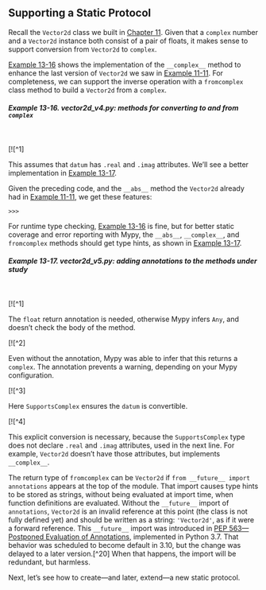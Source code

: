 ## Supporting a Static Protocol

Recall the `Vector2d` class we built in [Chapter 11](ch11.html#pythonic_objects). Given that a `complex` number and a `Vector2d` instance both consist of a pair of floats, it makes sense to support conversion from `Vector2d` to `complex`.

[Example 13-16](#ex_vector2d_complex_v4) shows the implementation of the `__complex__` method to enhance the last version of `Vector2d` we saw in [Example 11-11](ch11.html#ex_vector2d_v3_full). For completeness, we can support the inverse operation with a `fromcomplex` class method to build a `Vector2d` from a `complex`.

##### Example 13-16. _vector2d_v4.py_: methods for converting to and from `complex`

```
    
```

[![^1]

This assumes that `datum` has `.real` and `.imag` attributes. We’ll see a better implementation in [Example 13-17](#ex_vector2d_complex_v5).

Given the preceding code, and the `__abs__` method the `Vector2d` already had in [Example 11-11](ch11.html#ex_vector2d_v3_full), we get these features:

```
>>> 
```

For runtime type checking, [Example 13-16](#ex_vector2d_complex_v4) is fine, but for better static coverage and error reporting with Mypy, the `__abs__`, `__complex__`, and `fromcomplex` methods should get type hints, as shown in [Example 13-17](#ex_vector2d_complex_v5).

##### Example 13-17. _vector2d_v5.py_: adding annotations to the methods under study

```
    
```

[![^1]

The `float` return annotation is needed, otherwise Mypy infers `Any`, and doesn’t check the body of the method.

[![^2]

Even without the annotation, Mypy was able to infer that this returns a `complex`. The annotation prevents a warning, depending on your Mypy configuration.

[![^3]

Here `SupportsComplex` ensures the `datum` is convertible.

[![^4]

This explicit conversion is necessary, because the `SupportsComplex` type does not declare `.real` and `.imag` attributes, used in the next line. For example, `Vector2d` doesn’t have those attributes, but implements `__complex__`.

The return type of `fromcomplex` can be `Vector2d` if `from __future__ import annotations` appears at the top of the module. That import causes type hints to be stored as strings, without being evaluated at import time, when function definitions are evaluated. Without the `__future__` import of `annotations`, `Vector2d` is an invalid reference at this point (the class is not fully defined yet) and should be written as a string: `'Vector2d'`, as if it were a forward reference. This `__future__` import was introduced in [PEP 563—Postponed Evaluation of Annotations](https://fpy.li/pep563), implemented in Python 3.7. That behavior was scheduled to become default in 3.10, but the change was delayed to a later version.[^20] When that happens, the import will be redundant, but harmless.

Next, let’s see how to create—and later, extend—a new static protocol.